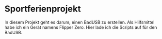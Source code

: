 # Sportferienprojekt

In diesem Projekt geht es darum, einen BadUSB zu erstellen. Als Hilfsmittel habe ich ein Gerät namens Flipper Zero. Hier lade ich die Scripts auf für den BadUSB.
